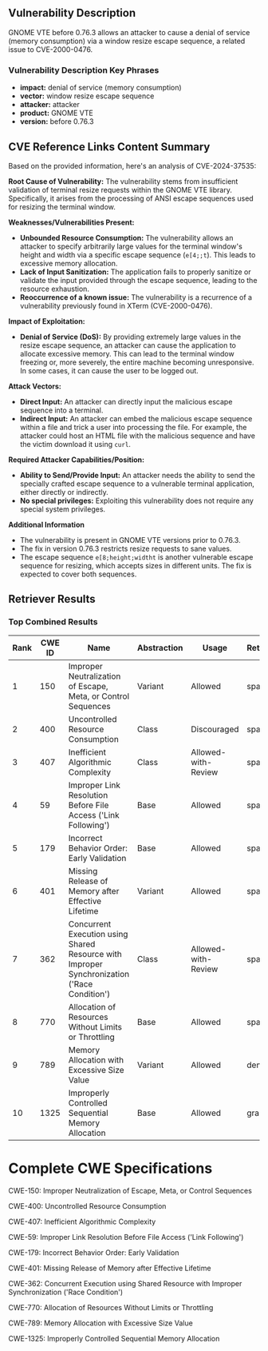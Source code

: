 ## Vulnerability Description
GNOME VTE before 0.76.3 allows an attacker to cause a denial of service (memory consumption) via a window resize escape sequence, a related issue to CVE-2000-0476.

### Vulnerability Description Key Phrases
- **impact:** denial of service (memory consumption)
- **vector:** window resize escape sequence
- **attacker:** attacker
- **product:** GNOME VTE
- **version:** before 0.76.3

## CVE Reference Links Content Summary
Based on the provided information, here's an analysis of CVE-2024-37535:

**Root Cause of Vulnerability:**
The vulnerability stems from insufficient validation of terminal resize requests within the GNOME VTE library. Specifically, it arises from the processing of ANSI escape sequences used for resizing the terminal window.

**Weaknesses/Vulnerabilities Present:**
- **Unbounded Resource Consumption:** The vulnerability allows an attacker to specify arbitrarily large values for the terminal window's height and width via a specific escape sequence (`e[4;;t`). This leads to excessive memory allocation.
- **Lack of Input Sanitization:** The application fails to properly sanitize or validate the input provided through the escape sequence, leading to the resource exhaustion.
- **Reoccurrence of a known issue:** The vulnerability is a recurrence of a vulnerability previously found in XTerm (CVE-2000-0476).

**Impact of Exploitation:**
- **Denial of Service (DoS):**  By providing extremely large values in the resize escape sequence, an attacker can cause the application to allocate excessive memory. This can lead to the terminal window freezing or, more severely, the entire machine becoming unresponsive. In some cases, it can cause the user to be logged out.

**Attack Vectors:**
- **Direct Input:** An attacker can directly input the malicious escape sequence into a terminal.
- **Indirect Input:** An attacker can embed the malicious escape sequence within a file and trick a user into processing the file. For example, the attacker could host an HTML file with the malicious sequence and have the victim download it using `curl`.

**Required Attacker Capabilities/Position:**
- **Ability to Send/Provide Input:** An attacker needs the ability to send the specially crafted escape sequence to a vulnerable terminal application, either directly or indirectly.
- **No special privileges:** Exploiting this vulnerability does not require any special system privileges.

**Additional Information**
- The vulnerability is present in GNOME VTE versions prior to 0.76.3.
- The fix in version 0.76.3 restricts resize requests to sane values.
- The escape sequence `e[8;height;widtht` is another vulnerable escape sequence for resizing, which accepts sizes in different units. The fix is expected to cover both sequences.

## Retriever Results

### Top Combined Results

| Rank | CWE ID | Name | Abstraction | Usage  | Retrievers | Individual Scores |
|------|--------|------|-------------|-------|------------|-------------------|
| 1 | 150 | Improper Neutralization of Escape, Meta, or Control Sequences | Variant | Allowed | sparse | 0.063 |
| 2 | 400 | Uncontrolled Resource Consumption | Class | Discouraged | sparse | 0.055 |
| 3 | 407 | Inefficient Algorithmic Complexity | Class | Allowed-with-Review | sparse | 0.052 |
| 4 | 59 | Improper Link Resolution Before File Access ('Link Following') | Base | Allowed | sparse | 0.052 |
| 5 | 179 | Incorrect Behavior Order: Early Validation | Base | Allowed | sparse | 0.052 |
| 6 | 401 | Missing Release of Memory after Effective Lifetime | Variant | Allowed | sparse | 0.052 |
| 7 | 362 | Concurrent Execution using Shared Resource with Improper Synchronization ('Race Condition') | Class | Allowed-with-Review | sparse | 0.051 |
| 8 | 770 | Allocation of Resources Without Limits or Throttling | Base | Allowed | sparse | 0.051 |
| 9 | 789 | Memory Allocation with Excessive Size Value | Variant | Allowed | dense | 0.542 |
| 10 | 1325 | Improperly Controlled Sequential Memory Allocation | Base | Allowed | graph | 0.003 |



# Complete CWE Specifications

CWE-150: Improper Neutralization of Escape, Meta, or Control Sequences

CWE-400: Uncontrolled Resource Consumption

CWE-407: Inefficient Algorithmic Complexity

CWE-59: Improper Link Resolution Before File Access ('Link Following')

CWE-179: Incorrect Behavior Order: Early Validation

CWE-401: Missing Release of Memory after Effective Lifetime

CWE-362: Concurrent Execution using Shared Resource with Improper Synchronization ('Race Condition')

CWE-770: Allocation of Resources Without Limits or Throttling

CWE-789: Memory Allocation with Excessive Size Value

CWE-1325: Improperly Controlled Sequential Memory Allocation